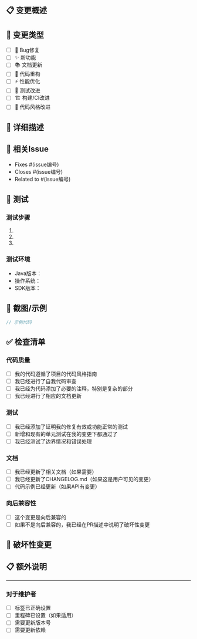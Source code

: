 ## 📋 变更概述

<!-- 请简要描述这个PR的变更内容 -->

## 🔧 变更类型

<!-- 请选择适用的类型，删除不相关的选项 -->

- [ ] 🐛 Bug修复
- [ ] ✨ 新功能
- [ ] 📚 文档更新
- [ ] 🔧 代码重构
- [ ] ⚡ 性能优化
- [ ] 🧪 测试改进
- [ ] 🏗️ 构建/CI改进
- [ ] 🎨 代码风格改进

## 📝 详细描述

<!-- 提供变更的详细描述，包括动机和上下文 -->

## 🔗 相关Issue

<!-- 如果此PR解决了某个issue，请在此关联 -->
- Fixes #(issue编号)
- Closes #(issue编号)
- Related to #(issue编号)

## 🧪 测试

<!-- 描述您如何测试了这些变更 -->

### 测试步骤

1. 
2. 
3. 

### 测试环境

- Java版本：
- 操作系统：
- SDK版本：

## 📸 截图/示例

<!-- 如果适用，请添加截图或代码示例 -->

```java
// 示例代码
```

## ✅ 检查清单

<!-- 请确保完成以下检查项 -->

### 代码质量

- [ ] 我的代码遵循了项目的代码风格指南
- [ ] 我已经进行了自我代码审查
- [ ] 我已经为代码添加了必要的注释，特别是复杂的部分
- [ ] 我已经进行了相应的文档更新

### 测试

- [ ] 我已经添加了证明我的修复有效或功能正常的测试
- [ ] 新增和现有的单元测试在我的变更下都通过了
- [ ] 我已经测试了边界情况和错误处理

### 文档

- [ ] 我已经更新了相关文档（如果需要）
- [ ] 我已经更新了CHANGELOG.md（如果这是用户可见的变更）
- [ ] 代码示例已经更新（如果API有变更）

### 向后兼容性

- [ ] 这个变更是向后兼容的
- [ ] 如果不是向后兼容的，我已经在PR描述中说明了破坏性变更

## 🚨 破坏性变更

<!-- 如果此PR包含破坏性变更，请在此详细说明 -->

## 📋 额外说明

<!-- 任何其他相关信息 -->

---

### 对于维护者

- [ ] 标签已正确设置
- [ ] 里程碑已设置（如果适用）
- [ ] 需要更新版本号
- [ ] 需要更新依赖

<!-- 
感谢您对gwms-java-sdk的贡献！
请确保您已经阅读了CONTRIBUTING.md文件。
-->